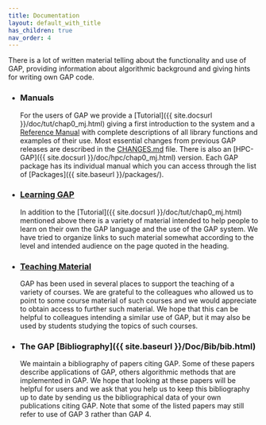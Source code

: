 ```yaml
---
title: Documentation
layout: default_with_title
has_children: true
nav_order: 4
---
```


  There is a lot of written material telling about the functionality
  and use of GAP, providing information about algorithmic
  background and giving hints for writing own GAP code.

- ### Manuals
  For the users of GAP we provide a
  [Tutorial]({{ site.docsurl }}/doc/tut/chap0_mj.html)
  giving a first introduction to the system and a
  <a href="{{ site.docsurl }}/doc/ref/chap0_mj.html">
  Reference Manual</a>
  with complete descriptions of all library functions and examples of
  their use. Most essential changes from previous GAP 
  releases are described in the
  [CHANGES.md](https://github.com/gap-system/gap/blob/master/CHANGES.md) file. 
  There is also an 
  [HPC-GAP]({{ site.docsurl }}/doc/hpc/chap0_mj.html) version.
  Each GAP package has its individual manual which you can
  access through the list of [Packages]({{ site.baseurl }}/packages/).

- ### <a href="{{ site.baseurl }}/Doc/Learning/learning.html">Learning GAP</a>
  In addition to the
  [Tutorial]({{ site.docsurl }}/doc/tut/chap0_mj.html)
  mentioned above there is a variety of material intended to help people
  to learn on their own the GAP language and the use of
  the GAP system. We have tried to organize links to such
  material somewhat according to the level and intended audience on the
  page quoted in the heading.


- ### <a href="{{ site.baseurl }}/Doc/Teaching/teaching.html">Teaching Material</a>
  GAP has been used in several places to support the
  teaching of a variety of courses. We are grateful to the colleagues
  who allowed us to point to some course material of such courses and
  we would appreciate to obtain access to further such material.
  We hope that this can be helpful to colleagues intending a
  similar use of GAP, but it may also be used by
  students studying the topics of such courses.

- ### The GAP [Bibliography]({{ site.baseurl }}/Doc/Bib/bib.html)
  We maintain a bibliography of papers citing GAP. Some of
  these papers describe applications of GAP, others
  algorithmic methods that are implemented in GAP. We hope
  that looking at these papers will be helpful for users and we ask that
  you help us to keep this bibliography up to date by sending us the
  bibliographical data of your own publications citing GAP.
  Note that some of the listed papers may still refer to use of
  GAP 3 rather than GAP 4.
